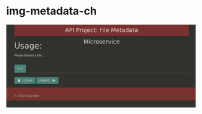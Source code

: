 # img-metadata-ch

![screensh](https://raw.githubusercontent.com/gesifred/img-metadata-ch/main/File%20Metadata.png?raw=true)
